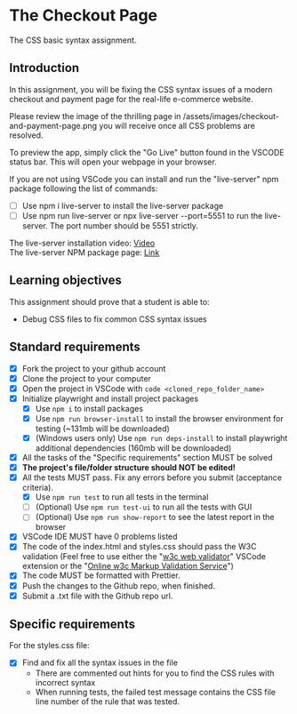 # The Checkout Page

The CSS basic syntax assignment.

## Introduction

In this assignment, you will be fixing the CSS syntax issues of a modern checkout and payment page for the real-life e-commerce website.

Please review the image of the thrilling page in /assets/images/checkout-and-payment-page.png you will receive once all CSS problems are resolved.

To preview the app, simply click the "Go Live" button found in the VSCODE status bar. This will open your webpage in your browser.

If you are not using VSCode you can install and run the "live-server" npm package following the list of commands:

-   [ ] Use npm i live-server to install the live-server package
-   [ ] Use npm run live-server or npx live-server --port=5551 to run the live-server. The port number should be 5551 strictly.

The live-server installation video: [Video](https://www.loom.com/share/ca99ebec79d14bfa9fc4dd012661f919?sid=4ed63e9d-f8b8-4adf-bfc5-fff16d7f15cd)  
The live-server NPM package page: [Link](https://www.npmjs.com/package/live-server)

## Learning objectives

This assignment should prove that a student is able to:

-   Debug CSS files to fix common CSS syntax issues

## Standard requirements

-   [x] Fork the project to your github account
-   [x] Clone the project to your computer
-   [x] Open the project in VSCode with `code <cloned_repo_folder_name>`
-   [x] Initialize playwright and install project packages
    -   [x] Use `npm i` to install packages
    -   [x] Use `npm run browser-install` to install the browser environment for testing (~131mb will be downloaded)
    -   [x] (Windows users only) Use `npm run deps-install` to install playwright additional dependencies (160mb will be downloaded)
-   [x] All the tasks of the "Specific requirements" section MUST be solved
-   [x] **The project's file/folder structure should NOT be edited!**
-   [x] All the tests MUST pass. Fix any errors before you submit (acceptance criteria).
    -   [x] Use `npm run test` to run all tests in the terminal
    -   [ ] (Optional) Use `npm run test-ui` to run all the tests with GUI
    -   [ ] (Optional) Use `npm run show-report` to see the latest report in the browser
-   [x] VSCode IDE MUST have 0 problems listed
-   [x] The code of the index.html and styles.css should pass the W3C validation (Feel free to use either the "[w3c web validator](https://marketplace.visualstudio.com/items?itemName=CelianRiboulet.webvalidator)" VSCode extension or the "[Online w3c Markup Validation Service](https://validator.w3.org/#validate_by_input)")
-   [x] The code MUST be formatted with Prettier.
-   [x] Push the changes to the Github repo, when finished.
-   [x] Submit a .txt file with the Github repo url.

## Specific requirements

For the styles.css file:

-   [x] Find and fix all the syntax issues in the file
    -   There are commented out hints for you to find the CSS rules with incorrect syntax
    -   When running tests, the failed test message contains the CSS file line number of the rule that was tested.
